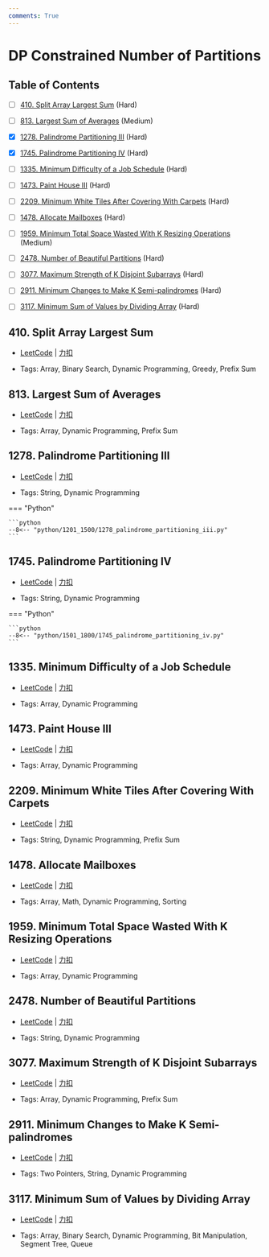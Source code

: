 ```yaml
---
comments: True
---
```


# DP Constrained Number of Partitions

## Table of Contents

- [ ] [410. Split Array Largest Sum](#410-split-array-largest-sum) (Hard)
- [ ] [813. Largest Sum of Averages](#813-largest-sum-of-averages) (Medium)
- [x] [1278. Palindrome Partitioning III](#1278-palindrome-partitioning-iii) (Hard)
- [x] [1745. Palindrome Partitioning IV](#1745-palindrome-partitioning-iv) (Hard)
- [ ] [1335. Minimum Difficulty of a Job Schedule](#1335-minimum-difficulty-of-a-job-schedule) (Hard)
- [ ] [1473. Paint House III](#1473-paint-house-iii) (Hard)
- [ ] [2209. Minimum White Tiles After Covering With Carpets](#2209-minimum-white-tiles-after-covering-with-carpets) (Hard)
- [ ] [1478. Allocate Mailboxes](#1478-allocate-mailboxes) (Hard)
- [ ] [1959. Minimum Total Space Wasted With K Resizing Operations](#1959-minimum-total-space-wasted-with-k-resizing-operations) (Medium)
- [ ] [2478. Number of Beautiful Partitions](#2478-number-of-beautiful-partitions) (Hard)
- [ ] [3077. Maximum Strength of K Disjoint Subarrays](#3077-maximum-strength-of-k-disjoint-subarrays) (Hard)
- [ ] [2911. Minimum Changes to Make K Semi-palindromes](#2911-minimum-changes-to-make-k-semi-palindromes) (Hard)
- [ ] [3117. Minimum Sum of Values by Dividing Array](#3117-minimum-sum-of-values-by-dividing-array) (Hard)


## 410. Split Array Largest Sum

-    [LeetCode](https://leetcode.com/problems/split-array-largest-sum/) | [力扣](https://leetcode.cn/problems/split-array-largest-sum/)

-   Tags: Array, Binary Search, Dynamic Programming, Greedy, Prefix Sum



## 813. Largest Sum of Averages

-    [LeetCode](https://leetcode.com/problems/largest-sum-of-averages/) | [力扣](https://leetcode.cn/problems/largest-sum-of-averages/)

-   Tags: Array, Dynamic Programming, Prefix Sum



## 1278. Palindrome Partitioning III

-    [LeetCode](https://leetcode.com/problems/palindrome-partitioning-iii/) | [力扣](https://leetcode.cn/problems/palindrome-partitioning-iii/)

-   Tags: String, Dynamic Programming

=== "Python"

    ```python
    --8<-- "python/1201_1500/1278_palindrome_partitioning_iii.py"
    ```



## 1745. Palindrome Partitioning IV

-    [LeetCode](https://leetcode.com/problems/palindrome-partitioning-iv/) | [力扣](https://leetcode.cn/problems/palindrome-partitioning-iv/)

-   Tags: String, Dynamic Programming

=== "Python"

    ```python
    --8<-- "python/1501_1800/1745_palindrome_partitioning_iv.py"
    ```



## 1335. Minimum Difficulty of a Job Schedule

-    [LeetCode](https://leetcode.com/problems/minimum-difficulty-of-a-job-schedule/) | [力扣](https://leetcode.cn/problems/minimum-difficulty-of-a-job-schedule/)

-   Tags: Array, Dynamic Programming



## 1473. Paint House III

-    [LeetCode](https://leetcode.com/problems/paint-house-iii/) | [力扣](https://leetcode.cn/problems/paint-house-iii/)

-   Tags: Array, Dynamic Programming



## 2209. Minimum White Tiles After Covering With Carpets

-    [LeetCode](https://leetcode.com/problems/minimum-white-tiles-after-covering-with-carpets/) | [力扣](https://leetcode.cn/problems/minimum-white-tiles-after-covering-with-carpets/)

-   Tags: String, Dynamic Programming, Prefix Sum



## 1478. Allocate Mailboxes

-    [LeetCode](https://leetcode.com/problems/allocate-mailboxes/) | [力扣](https://leetcode.cn/problems/allocate-mailboxes/)

-   Tags: Array, Math, Dynamic Programming, Sorting



## 1959. Minimum Total Space Wasted With K Resizing Operations

-    [LeetCode](https://leetcode.com/problems/minimum-total-space-wasted-with-k-resizing-operations/) | [力扣](https://leetcode.cn/problems/minimum-total-space-wasted-with-k-resizing-operations/)

-   Tags: Array, Dynamic Programming



## 2478. Number of Beautiful Partitions

-    [LeetCode](https://leetcode.com/problems/number-of-beautiful-partitions/) | [力扣](https://leetcode.cn/problems/number-of-beautiful-partitions/)

-   Tags: String, Dynamic Programming



## 3077. Maximum Strength of K Disjoint Subarrays

-    [LeetCode](https://leetcode.com/problems/maximum-strength-of-k-disjoint-subarrays/) | [力扣](https://leetcode.cn/problems/maximum-strength-of-k-disjoint-subarrays/)

-   Tags: Array, Dynamic Programming, Prefix Sum



## 2911. Minimum Changes to Make K Semi-palindromes

-    [LeetCode](https://leetcode.com/problems/minimum-changes-to-make-k-semi-palindromes/) | [力扣](https://leetcode.cn/problems/minimum-changes-to-make-k-semi-palindromes/)

-   Tags: Two Pointers, String, Dynamic Programming



## 3117. Minimum Sum of Values by Dividing Array

-    [LeetCode](https://leetcode.com/problems/minimum-sum-of-values-by-dividing-array/) | [力扣](https://leetcode.cn/problems/minimum-sum-of-values-by-dividing-array/)

-   Tags: Array, Binary Search, Dynamic Programming, Bit Manipulation, Segment Tree, Queue



